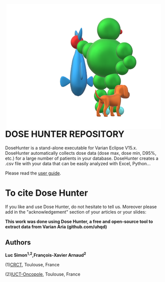 
<img src="fisherMan4.png" width="500" align="right">


# DOSE HUNTER REPOSITORY


DoseHunter is a stand-alone executable for Varian Eclipse V15.x. DoseHunter automatically collects dose data (dose max, dose min, D95\%, etc.) for a large number of patients in your database. DoseHunter creates a .csv file with your data that can be easily analyzed with Excel, Python...

 Please read the [user guide](https://github.com/uhqd/DoseHunter/blob/master/git%20extra%20files/Dose_Hunter_User_Guide_1.pdf).

# To cite Dose Hunter
If you like and use Dose Hunter, do not hesitate to tell us. Moreover please add in the "acknowledgement" section of your articles or your slides:

**This work was done using Dose Hunter, a free and open-source tool to extract data from Varian Aria (github.com/uhqd)**


## Authors

**Luc Simon<sup>1,2</sup>,François-Xavier Arnaud<sup>2</sup>**

(1)[CRCT](https://www.crct-inserm.fr/), Toulouse, France

(2)[IUCT-Oncopole](https://www.iuct-oncopole.fr/), Toulouse, France





